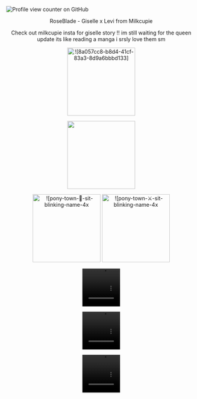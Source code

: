 ![Profile view counter on GitHub](https://komarev.com/ghpvc/?username=PromiseEverlasting&color=f2965e&style=for-the-badge&label=Ackerman)
<p align="center">
 RoseBlade - Giselle x Levi from Milkcupie
   <p align="center">
           Check out milkcupie insta for giselle story !! im still waiting for the queen update its like reading a manga i srsly love them sm
       <p align="center">
    <img width="180" src="https://github.com/user-attachments/assets/1f11106e-729b-43b3-bcc8-7ba8167b03ea" alt =![8a057cc8-b8d4-41cf-83a3-8d9a6bbbd133]>
   <p align="center">
<img width="180" src="https://i.pinimg.com/736x/83/bc/57/83bc575dad463e6b4f2bc99ed5367040.jpg">
<p align="center">
<img width="180" src="https://github.com/user-attachments/assets/d80911e7-b61f-4dde-9067-14bf3102885b" alt=![pony-town-🌹-sit-blinking-name-4x (1)]>
<img width="180" src="https://github.com/user-attachments/assets/02801d78-8514-44f5-b788-4959fccba428" alt=![pony-town-⚔-sit-blinking-name-4x (1)]>
<p align="center">
<p align="center">
<video src=https://github.com/user-attachments/assets/bc41748b-47d2-4dd3-966e-dfc71f4b7a03 width=100 height=100/> 
  <p align="center">
<video src=https://github.com/user-attachments/assets/c25494bf-be5c-4c15-9642-1f1686d60aed width=100 height=100/> 
  <p align="center">
<video src=https://github.com/user-attachments/assets/87d27be5-dcc0-413a-909c-c0ab20417025 width=100 height=100/> 
! 





















